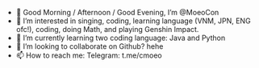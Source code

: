 - 👋 Good Morning / Afternoon / Good Evening, I’m @MoeoCon
- 👀 I’m interested in singing, coding, learning language (VNM, JPN, ENG ofc!), coding, doing Math, and playing Genshin Impact.
- 🌱 I’m currently learning two coding language: Java and Python
- 💞️ I’m looking to collaborate on Github? hehe
- 📫 How to reach me: Telegram: t.me/cmoeo

<!---
MoeoCon/MoeoCon is a ✨ special ✨ repository because its `README.md` (this file) appears on your GitHub profile.
You can click the Preview link to take a look at your changes.
--->
